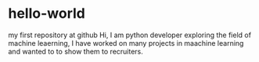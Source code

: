 # hello-world
my first repository at github 
Hi, I am python developer exploring the field of machine leaerning, I have worked on many projects in maachine learning and wanted to to show them to recruiters. 
